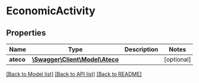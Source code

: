 # EconomicActivity

## Properties
Name | Type | Description | Notes
------------ | ------------- | ------------- | -------------
**ateco** | [**\Swagger\Client\Model\Ateco**](Ateco.md) |  | [optional] 

[[Back to Model list]](../README.md#documentation-for-models) [[Back to API list]](../README.md#documentation-for-api-endpoints) [[Back to README]](../README.md)



